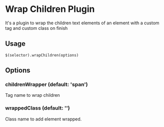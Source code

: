 # Wrap Children Plugin
It's a plugin to wrap the children text elements of an element with a custom tag and custom class on finish

## Usage
```
$(selector).wrapChildren(options)
```

## Options

### childrenWrapper (default: 'span')
Tag name to wrap children

### wrappedClass (default: '')
Class name to add element wrapped.
